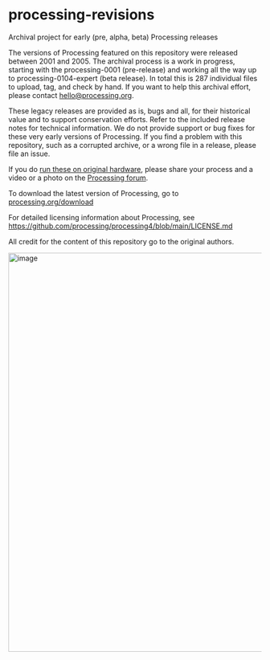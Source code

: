 # processing-revisions
Archival project for early (pre, alpha, beta) Processing releases

The versions of Processing featured on this repository were released between 2001 and 2005. The archival process is a work in progress, starting with the processing-0001 (pre-release) and working all the way up to processing-0104-expert (beta release). In total this is 287 individual files to upload, tag, and check by hand. If you want to help this archival effort, please contact hello@processing.org.

These legacy releases are provided as is, bugs and all, for their historical value and to support conservation efforts. Refer to the included release notes for technical information. We do not provide support or bug fixes for these very early versions of Processing. If you find a problem with this repository, such as a corrupted archive, or a wrong file in a release, please file an issue. 

If you do [run these on original hardware](https://x.com/davepvm/status/1821897927888892148), please share your process and a video or a photo on the [Processing forum](https://discourse.processing.org/).

To download the latest version of Processing, go to [processing.org/download](https://processing.org/download)

For detailed licensing information about Processing, see https://github.com/processing/processing4/blob/main/LICENSE.md

All credit for the content of this repository go to the original authors.

<img width="794" alt="image" src="https://github.com/user-attachments/assets/8c7d3b52-d5f5-40cf-a18e-b1becf3a3fe1">
